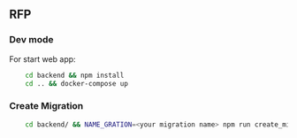 ## RFP

### Dev mode
For start web app:
```bash
    cd backend && npm install
    cd .. && docker-compose up
```

### Create Migration
```bash
    cd backend/ && NAME_GRATION=<your migration name> npm run create_migration
```